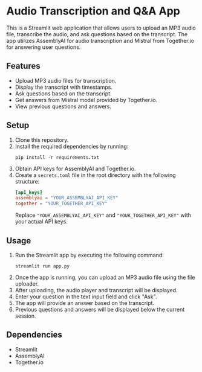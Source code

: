 # Audio Transcription and Q&A App

This is a Streamlit web application that allows users to upload an MP3 audio file, transcribe the audio, and ask questions based on the transcript. The app utilizes AssemblyAI for audio transcription and Mistral from Together.io for answering user questions.

## Features

- Upload MP3 audio files for transcription.
- Display the transcript with timestamps.
- Ask questions based on the transcript.
- Get answers from Mistral model provided by Together.io.
- View previous questions and answers.

## Setup

1. Clone this repository.
2. Install the required dependencies by running:
   ```
   pip install -r requirements.txt
   ```
3. Obtain API keys for AssemblyAI and Together.io.
4. Create a `secrets.toml` file in the root directory with the following structure:
   ```toml
   [api_keys]
   assemblyai = "YOUR_ASSEMBLYAI_API_KEY"
   together = "YOUR_TOGETHER_API_KEY"
   ```
   Replace `"YOUR_ASSEMBLYAI_API_KEY"` and `"YOUR_TOGETHER_API_KEY"` with your actual API keys.

## Usage

1. Run the Streamlit app by executing the following command:
   ```
   streamlit run app.py
   ```
2. Once the app is running, you can upload an MP3 audio file using the file uploader.
3. After uploading, the audio player and transcript will be displayed.
4. Enter your question in the text input field and click "Ask".
5. The app will provide an answer based on the transcript.
6. Previous questions and answers will be displayed below the current session.

## Dependencies

- Streamlit
- AssemblyAI
- Together.io

